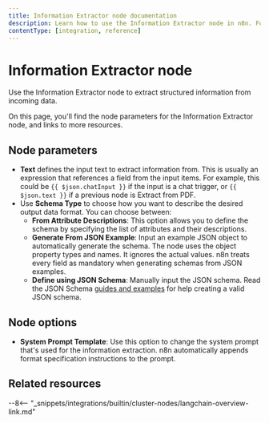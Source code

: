 ```yaml
---
title: Information Extractor node documentation
description: Learn how to use the Information Extractor node in n8n. Follow technical documentation to integrate Information Extractor node into your workflows.
contentType: [integration, reference]
---
```


# Information Extractor node

Use the Information Extractor node to extract structured information from incoming data.

On this page, you'll find the node parameters for the Information Extractor node,
and links to more resources.

## Node parameters

* **Text** defines the input text to extract information from. This is usually an expression that references a field from the input items. For example, this could be `{{ $json.chatInput }}` if the input is a chat trigger, or `{{ $json.text }}` if a previous node is Extract from PDF.
* Use **Schema Type** to choose how you want to describe the desired output data format. You can choose between:
    * **From Attribute Descriptions**: This option allows you to define the schema by specifying the list of attributes and their descriptions.
    * **Generate From JSON Example**: Input an example JSON object to automatically generate the schema. The node uses the object property types and names. It ignores the actual values. n8n treats every field as mandatory when generating schemas from JSON examples.
    * **Define using JSON Schema**: Manually input the JSON schema. Read the JSON Schema [guides and examples](https://json-schema.org/learn/miscellaneous-examples) for help creating a valid JSON schema.

## Node options

* **System Prompt Template**: Use this option to change the system prompt that's used for the information extraction. n8n automatically appends format specification instructions to the prompt.


## Related resources

--8<-- "_snippets/integrations/builtin/cluster-nodes/langchain-overview-link.md"


